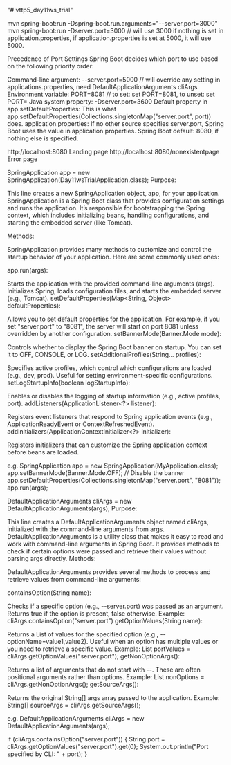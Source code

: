"# vttp5_day11ws_trial" 

mvn spring-boot:run -Dspring-boot.run.arguments="--server.port=3000" 
mvn spring-boot:run -Dserver.port=3000 // will use 3000 if nothing is set in application.properties, if application.properties is set at 5000, it will use 5000.

Precedence of Port Settings
Spring Boot decides which port to use based on the following priority order:

Command-line argument: --server.port=5000       // will override any setting in applications.properties, need  DefaultApplicationArguments cliArgs
Environment variable: PORT=8081                 // to set: set PORT=8081, to unset: set PORT=
Java system property: -Dserver.port=3600
Default property in app.setDefaultProperties: This is what app.setDefaultProperties(Collections.singletonMap("server.port", port)) does.
application.properties: If no other source specifies server.port, Spring Boot uses the value in application.properties.
Spring Boot default: 8080, if nothing else is specified.



http://localhost:8080                   Landing page
http://localhost:8080/nonexistentpage   Error page




SpringApplication app = new SpringApplication(Day11wsTrialApplication.class);
Purpose:

This line creates a new SpringApplication object, app, for your application.
SpringApplication is a Spring Boot class that provides configuration settings and runs the application. It’s responsible for bootstrapping the Spring context, which includes initializing beans, handling configurations, and starting the embedded server (like Tomcat).

Methods:

SpringApplication provides many methods to customize and control the startup behavior of your application. Here are some commonly used ones:

app.run(args):

Starts the application with the provided command-line arguments (args).
Initializes Spring, loads configuration files, and starts the embedded server (e.g., Tomcat).
setDefaultProperties(Map<String, Object> defaultProperties):

Allows you to set default properties for the application.
For example, if you set "server.port" to "8081", the server will start on port 8081 unless overridden by another configuration.
setBannerMode(Banner.Mode mode):

Controls whether to display the Spring Boot banner on startup.
You can set it to OFF, CONSOLE, or LOG.
setAdditionalProfiles(String... profiles):

Specifies active profiles, which control which configurations are loaded (e.g., dev, prod).
Useful for setting environment-specific configurations.
setLogStartupInfo(boolean logStartupInfo):

Enables or disables the logging of startup information (e.g., active profiles, port).
addListeners(ApplicationListener<?> listener):

Registers event listeners that respond to Spring application events (e.g., ApplicationReadyEvent or ContextRefreshedEvent).
addInitializers(ApplicationContextInitializer<?> initializer):

Registers initializers that can customize the Spring application context before beans are loaded.

e.g.
SpringApplication app = new SpringApplication(MyApplication.class);
app.setBannerMode(Banner.Mode.OFF);  // Disable the banner
app.setDefaultProperties(Collections.singletonMap("server.port", "8081"));
app.run(args);



DefaultApplicationArguments cliArgs = new DefaultApplicationArguments(args);
Purpose:

This line creates a DefaultApplicationArguments object named cliArgs, initialized with the command-line arguments from args.
DefaultApplicationArguments is a utility class that makes it easy to read and work with command-line arguments in Spring Boot.
It provides methods to check if certain options were passed and retrieve their values without parsing args directly.
Methods:

DefaultApplicationArguments provides several methods to process and retrieve values from command-line arguments:

containsOption(String name):

Checks if a specific option (e.g., --server.port) was passed as an argument.
Returns true if the option is present, false otherwise.
Example: cliArgs.containsOption("server.port")
getOptionValues(String name):

Returns a List<String> of values for the specified option (e.g., --optionName=value1,value2).
Useful when an option has multiple values or you need to retrieve a specific value.
Example: List<String> portValues = cliArgs.getOptionValues("server.port");
getNonOptionArgs():

Returns a list of arguments that do not start with --.
These are often positional arguments rather than options.
Example: List<String> nonOptions = cliArgs.getNonOptionArgs();
getSourceArgs():

Returns the original String[] args array passed to the application.
Example: String[] sourceArgs = cliArgs.getSourceArgs();

e.g.
DefaultApplicationArguments cliArgs = new DefaultApplicationArguments(args);

if (cliArgs.containsOption("server.port")) {
    String port = cliArgs.getOptionValues("server.port").get(0);
    System.out.println("Port specified by CLI: " + port);
}


